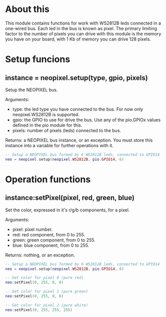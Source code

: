 # About this

This module contains functions for work with WS2812B leds connected in a one-wired bus. Each led in the bus is known as pixel. The primary limiting factor to the number of pixels you can drive with this module is the memory you have on your board, with 1 Kb of memory you can drive 128 pixels.

# Setup funcions

## instance = neopixel.setup(type, gpio, pixels)

Setup the NEOPIXEL bus.

Arguments:

* type: the led type you have connected to the bus. For now only neopixel.WS2812B is supported.
* gpio: the GPIO to use for drive the bus. Use any of the pio.GPIOx values defined in the pio module for this.
* pixels: number of pixels (leds) connected to the bus.

Returns: a NEOPIXEL bus instance, or an exception. You must store this instance into a variable for further operations with it.

```lua
-- Setup a NEOPIXEL bus formed by 6 WS2812B leds, connected to GPIO14
neo = neopixel.setup(neopixel.WS2812B, pio.GPIO14, 6)
```

# Operation functions

## instance:setPixel(pixel, red, green, blue)

Set the color, expressed in it's r/g/b components, for a pixel.

Arguments:

* pixel: pixel number.
* red: red component, from 0 to 255.
* green: green component, from 0 to 255.
* blue: blue component, from 0 to 255.

Returns: nothing, or an exception.

```lua
-- Setup a NEOPIXEL bus formed by 6 WS2812B leds, connected to GPIO14
neo = neopixel.setup(neopixel.WS2812B, pio.GPIO14, 6)

-- Set color for pixel 0 (pure red)
neo:setPixel(0, 255, 0, 0)

-- Set color for pixel 1 (pure green)
neo:setPixel(0, 255, 0, 0)

-- Set color for pixel 2 (pure white)
neo:setPixel(0, 255, 255, 255)
```